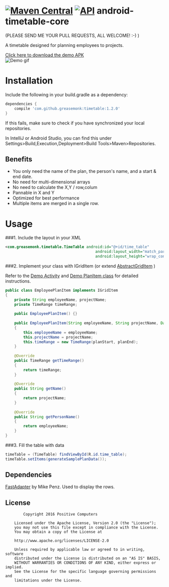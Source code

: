 [![Maven Central](https://maven-badges.herokuapp.com/maven-central/com.github.greasemonk/timetable/badge.svg?style=flat)](https://maven-badges.herokuapp.com/maven-central/com.github.greasemonk/timetable) [![API](https://img.shields.io/badge/API-16%2B-yellow.svg?style=flat)](https://android-arsenal.com/api?level=16)
android-timetable-core
===================
(PLEASE SEND ME YOUR PULL REQUESTS, ALL WELCOME! :-) )

A timetable designed for planning employees to projects.

[Click here to download the demo APK](https://github.com/GreaseMonk/android-timetable-core/blob/develop/apk/20-12-2016_app-debug-v1.0.1-DEBUG-c101.apk)  
![Demo gif](https://github.com/GreaseMonk/android-timetable-core/blob/develop/images/giphy_1.gif) 


# Installation

Include the following in your build.gradle as a dependency:

```gradle
dependencies {
	compile 'com.github.greasemonk:timetable:1.2.0'
}
```

If this fails, make sure to check if you have synchronized your local repositories.

In IntelliJ or Android Studio, you can find this under Settings>Build,Execution,Deployment>Build Tools>Maven>Repositories.


## Benefits

- You only need the name of the plan, the person's name, and a start & end date.
- No need for multi-dimensional arrays
- No need to calculate the X,Y / row,colum
- Pannable in X and Y
- Optimized for best performance
- Multiple items are merged in a single row.


# Usage

###1. Include the layout in your XML

```xml
<com.greasemonk.timetable.TimeTable android:id="@+id/time_table"
                                        android:layout_width="match_parent"
                                        android:layout_height="wrap_content"/>
```


###2. Implement your class with IGridItem (or extend [AbstractGridItem](https://github.com/GreaseMonk/android-timetable/blob/develop/app/src/main/java/com/greasemonk/timetable/app/EmployeePlanItem.java) )

Refer to the [Demo Activity](https://github.com/GreaseMonk/android-timetable/blob/develop/app/src/main/java/com/greasemonk/timetable/app/MainActivity.java) and [Demo PlanItem class](https://github.com/GreaseMonk/android-timetable/blob/develop/app/src/main/java/com/greasemonk/timetable/app/EmployeePlanItem.java) for detailed instructions.


```java
public class EmployeePlanItem implements IGridItem
{
	private String employeeName, projectName;
	private TimeRange timeRange;
	
	public EmployeePlanItem() {}
	
	public EmployeePlanItem(String employeeName, String projectName, Date planStart, Date planEnd)
	{
		this.employeeName = employeeName;
		this.projectName = projectName;
		this.timeRange = new TimeRange(planStart, planEnd);
	}
	
	@Override
	public TimeRange getTimeRange()
	{
		return timeRange;
	}
	
	@Override
	public String getName()
	{
		return projectName;
	}
	
	@Override
	public String getPersonName()
	{
		return employeeName;
	}
}
```


###3. Fill the table with data

```java
timeTable = (TimeTable) findViewById(R.id.time_table);
timeTable.setItems(generateSamplePlanData());
```


## Dependencies

[FastAdapter](https://github.com/mikepenz/fastadapter) by Mike Penz. Used to display the rows.


## License

```
		Copyright 2016 Positive Computers

	Licensed under the Apache License, Version 2.0 (the "License");
	you may not use this file except in compliance with the License.
	You may obtain a copy of the License at

	http://www.apache.org/licenses/LICENSE-2.0

	Unless required by applicable law or agreed to in writing, software
	distributed under the License is distributed on an "AS IS" BASIS,
	WITHOUT WARRANTIES OR CONDITIONS OF ANY KIND, either express or implied.
	See the License for the specific language governing permissions and
	limitations under the License.
```
